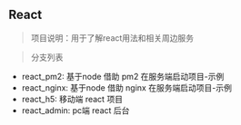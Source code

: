 ## React

> 项目说明：用于了解react用法和相关周边服务

> 分支列表
* react_pm2: 基于node 借助 pm2 在服务端启动项目-示例
* react_nginx: 基于node 借助 nginx 在服务端启动项目-示例 
* react_h5: 移动端 react 项目
* react_admin: pc端 react 后台
